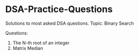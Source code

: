 # DSA-Practice-Questions
Solutions to most asked DSA questions.
Topic: Binary Search

Questions:
1) The N-th root of an integer
2) Matrix Median
